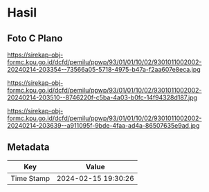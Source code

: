 # Hasil

## Foto C Plano

https://sirekap-obj-formc.kpu.go.id/dcfd/pemilu/ppwp/93/01/01/10/02/9301011002002-20240214-203354--73566a05-5718-4975-b47a-f2aa607e8eca.jpg

https://sirekap-obj-formc.kpu.go.id/dcfd/pemilu/ppwp/93/01/01/10/02/9301011002002-20240214-203510--8746220f-c5ba-4a03-b0fc-14f94328d187.jpg

https://sirekap-obj-formc.kpu.go.id/dcfd/pemilu/ppwp/93/01/01/10/02/9301011002002-20240214-203639--a911095f-9bde-4faa-ad4a-86507635e9ad.jpg


## Metadata

| Key        | Value               |
| ---------- | ------------------- |
| Time Stamp | 2024-02-15 19:30:26 |



